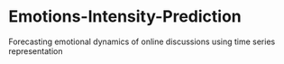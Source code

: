 # Emotions-Intensity-Prediction
Forecasting emotional dynamics of online discussions using time series representation
